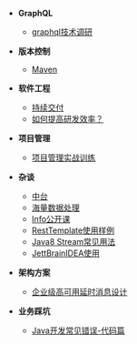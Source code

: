 <!-- docs/_sidebar.md -->

- **GraphQL**
  - [graphql技术调研](D类/D01-GraphQL/[graphql.cn]-调研graphql技术.md)

- **版本控制**
  - [Maven](D类/D02-版本控制/[RUNOOB]-Maven教程.md)

- **软件工程**
  - [持续交付](D类/D03-软件工程/[极客时间]-持续交付.md)
  - [如何提高研发效率？](D类/D03-软件工程/[极客时间]-如何提高研发效率？.md)

- **项目管理**
  - [项目管理实战训练](D类/D06-项目管理/[授客学堂]-项目管理实战训练.md)

- **杂谈**
  - [中台](D类/D08-杂谈/[极客时间]-说透中台.md)
  - [海量数据处理](D类/D08-杂谈/[advanced-java]-海量数据处理.md)
  - [Info公开课](D类/D08-杂谈/InfoQ公开课.md)
  - [RestTemplate使用样例](D类/D08-杂谈/RestTemplate使用样例.md)
  - [Java8 Stream常见用法](D类/D08-杂谈/Java8%20Stream常见用法.md)
  - [JettBrainIDEA使用](D类/D08-杂谈/JettBrainIDEA使用.md)

- **架构方案**
  - [企业级高可用延时消息设计](D类/D09-架构方案/企业级高可用延时消息设计.md)

- **业务踩坑**
  - [Java开发常见错误-代码篇](D类/D10-业务踩坑/[极客时间]-Java开发常见错误-01代码篇.md)


